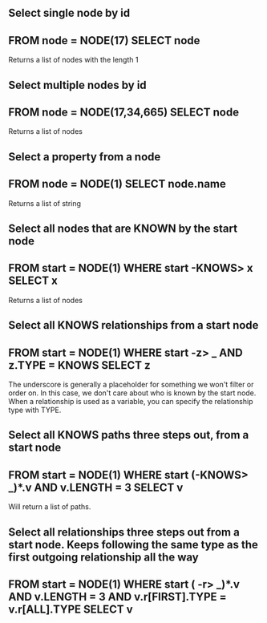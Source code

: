 Select single node by id
--
FROM node = NODE(17)
SELECT node
--
Returns a list of nodes with the length 1




Select multiple nodes by id
--
FROM node = NODE(17,34,665)
SELECT node
--
Returns a list of nodes




Select a property from a node
--
FROM node = NODE(1)
SELECT node.name
--
Returns a list of string




Select all nodes that are KNOWN by the start node
--
FROM start = NODE(1)
WHERE start -KNOWS> x
SELECT x
--
Returns a list of nodes




Select all KNOWS relationships from a start node
--
FROM start = NODE(1)
WHERE
	start -z> _ AND
	z.TYPE = KNOWS
SELECT z
--
The underscore is generally a placeholder for something we won't filter or order on. In this case, we don't care about who is known by the start node.
When a relationship is used as a variable, you can specify the relationship type with TYPE.





Select all KNOWS paths three steps out, from a start node
--
FROM start = NODE(1)
WHERE
	start (-KNOWS> _)*.v AND
	v.LENGTH = 3
SELECT v
--
Will return a list of paths. 




Select all relationships three steps out from a start node. Keeps following the same type as the first outgoing relationship all the way
--
FROM start = NODE(1)
WHERE 
	start ( -r> _)*.v AND
	v.LENGTH = 3 AND
	v.r[FIRST].TYPE = v.r[ALL].TYPE
SELECT v
--

